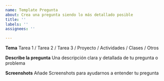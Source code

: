 ```yaml
---
name: Template Pregunta
about: Crea una pregunta siendo lo más detallado posible
title: ''
labels: ''
assignees: ''

---
```


**Tema**
Tarea 1 / Tarea 2 / Tarea 3 / Proyecto / Actividades / Clases / Otros

**Describe la pregunta**
Una descripción clara y detallada de tu pregunta o problema

**Screenshots**
Añade Screenshots para ayudarnos a entender tu pregunta
